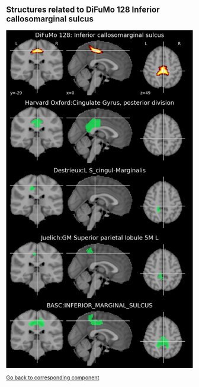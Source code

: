 


## Structures related to DiFuMo 128 Inferior callosomarginal sulcus

![59](59.jpg "Structures related to DiFuMo 128 Inferior callosomarginal sulcus")

[Go back to corresponding component](https://parietal-inria.github.io/DiFuMo/128/html/59.html)